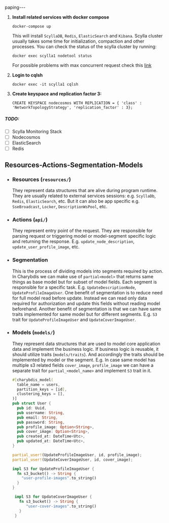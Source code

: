 paping---

1) **Install related services with docker compose**
   ```shell
   docker-compose up
   ``` 
   This will install `ScyllaDB`, `Redis`, `ElasticSearch` and `Kibana`.
   Scylla cluster usually takes some time for initialization, compaction and other processes.
   You can check the status of the scylla cluster by running:
   ```shell
   docker exec scylla1 nodetool status
   ```
   For possible problems with max concurrent request check
   this [link](https://sort.veritas.com/public/documents/HSO/2.0/linux/productguides/html/hfo_admin_rhel/ch04s03.htm)

2) **Login to cqlsh**
   ```shell
   docker exec -it scylla1 cqlsh
   ```
3) **Create keyspace and replication factor 3:**
    ```cassandraql
    CREATE KEYSPACE nodecosmos WITH REPLICATION = { 'class' : 'NetworkTopologyStrategy', 'replication_factor' : 3};
    ```

##### TODO:

- [ ] Scylla Monitoring Stack
- [ ] Nodecosmos
- [ ] ElasticSearch
- [ ] Redis

## Resources-Actions-Segmentation-Models

* ### Resources (`resources/`)
  They represent data structures that are alive during program runtime. They are usually related to external services
  sessions: e.g. `ScyllaDb`, `Redis`, `ElasticSearch`, etc. But it can also be app specific e.g.
  `SseBroadcast`, `Locker`, `DescriptionWsPool`, etc.
* ### Actions (`api/`)
  They represent entry point of the request. They are responsible for parsing request or triggering
  model or model-segment specific logic and returning the response.
  E.g. `update_node_description`, `update_user_profile_image`, etc.
* ### Segmentation
  This is the process of dividing models into segments required by action. In Charybdis we can make use
  of `partial<model>` that returns same things as base model but for subset of model fields. Each segment is
  responsible for a specific task. E.g. `UpdateDescriptionNode`, `UpdateProfileImageUser`. One benefit of segmentation
  is to reduce need for full model read before update. Instead we can read only data required for authorization and
  update this fields without reading model beforehand. Another benefit of segmentation is that we can have same traits
  implemented for same model but for different segments. E.g. `S3` trait for `UpdateProfileImageUser`
  and `UpdateCoverImageUser`.
* ### Models (`models/`)
  They represent data structures that are used to model core application data and implement the business logic. If
  business logic is reusable, it should utilize traits (`models/traits`). And accordingly the traits should be
  implemented by model or the segment. E.g. In case same model has multiple s3 related
  fields `cover_image`, `profile_image` we can have a separate trait for `partial_<model_name>` and implement `S3` trait
  in it.
   ```rust
   #[charybdis_model(
     table_name = users,
     partition_keys = [id],
     clustering_keys = [],
   )]
   pub struct User {
     pub id: Uuid,
     pub username: String,
     pub email: String,
     pub password: String,
     pub profile_image: Option<String>,
     pub cover_image: Option<String>,
     pub created_at: DateTime<Utc>,
     pub updated_at: DateTime<Utc>,
   }
  
   partial_user!(UpdateProfileImageUser, id, profile_image);
   partial_user!(UpdateCoverImageUser, id, cover_image);
  
   impl S3 for UpdateProfileImageUser {
     fn s3_bucket() -> String {
       "user-profile-images".to_string()
     }
   }
  
    impl S3 for UpdateCoverImageUser {
      fn s3_bucket() -> String {
         "user-cover-images".to_string()
      }
    }
   
   ```
